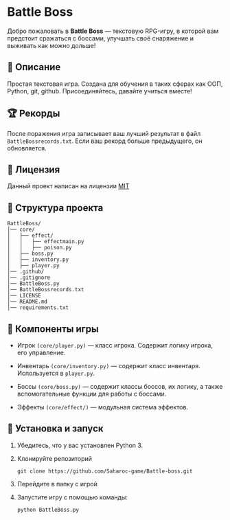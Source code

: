 # Battle Boss

Добро пожаловать в **Battle Boss** — текстовую RPG-игру, в которой вам предстоит сражаться с боссами, улучшать своё снаряжение и выживать как можно дольше!

## 📜 Описание

Простая текстовая игра. Создана для обучения в таких сферах как ООП, Python, git, github. Присоединяйтесь, давайте учиться вместе!

## 🏆 Рекорды

После поражения игра записывает ваш лучший результат в файл `BattleBossrecords.txt`. Если ваш рекорд больше предыдущего, он обновляется.

## 📃 Лицензия

Данный проект написан на лицензии [MIT](https://ru.wikipedia.org/wiki/%D0%9B%D0%B8%D1%86%D0%B5%D0%BD%D0%B7%D0%B8%D1%8F_MIT)

## 📁 Структура проекта

```
BattleBoss/
│── core/
│   ├── effect/
│   │   ├── effectmain.py
│   │   ├── poison.py
│   ├── boss.py
│   ├── inventory.py
│   ├── player.py
│── .github/
│── .gitignore
│── BattleBoss.py
│── BattleBossrecords.txt
│── LICENSE
│── README.md
│── requirements.txt
```

## 🔨 Компоненты игры

- Игрок `(core/player.py)` — класс игрока. Содержит логику игрока, его управление.

- Инвентарь `(core/inventory.py)` — содержит класс инвентаря. Используется в `player.py`.

- Боссы `(core/boss.py)` — содержит классы боссов, их логику, а также вспомогательные функции для работы с боссами.

- Эффекты `(core/effect/)` — модульная система эффектов.

## 🔧 Установка и запуск

1. Убедитесь, что у вас установлен Python 3.
2. Клонируйте репозиторий
   ```git
   git clone https://github.com/Saharoc-game/Battle-boss.git
   ```

3. Перейдите в папку с игрой
4. Запустите игру с помощью команды:
   ```bash
   python BattleBoss.py
   ```
